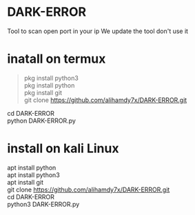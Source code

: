# DARK-ERROR
Tool to scan open port in your ip
We update the tool don't use it
# inatall on termux 
>pkg install python3  
>pkg install python  
>pkg install git  
>git clone https://github.com/alihamdy7x/DARK-ERROR.git  

cd DARK-ERROR  
python DARK-ERROR.py  
# install on kali Linux  
apt install python  
apt install python3  
apt install git  
git clone https://github.com/alihamdy7x/DARK-ERROR.git  
cd DARK-ERROR  
python3 DARK-ERROR.py

